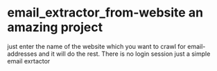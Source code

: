 # email_extractor_from-website  an amazing project 

just enter the name of the website which you want to crawl for email-addresses and it will do the rest.
There is no login session just a simple email exrtactor
